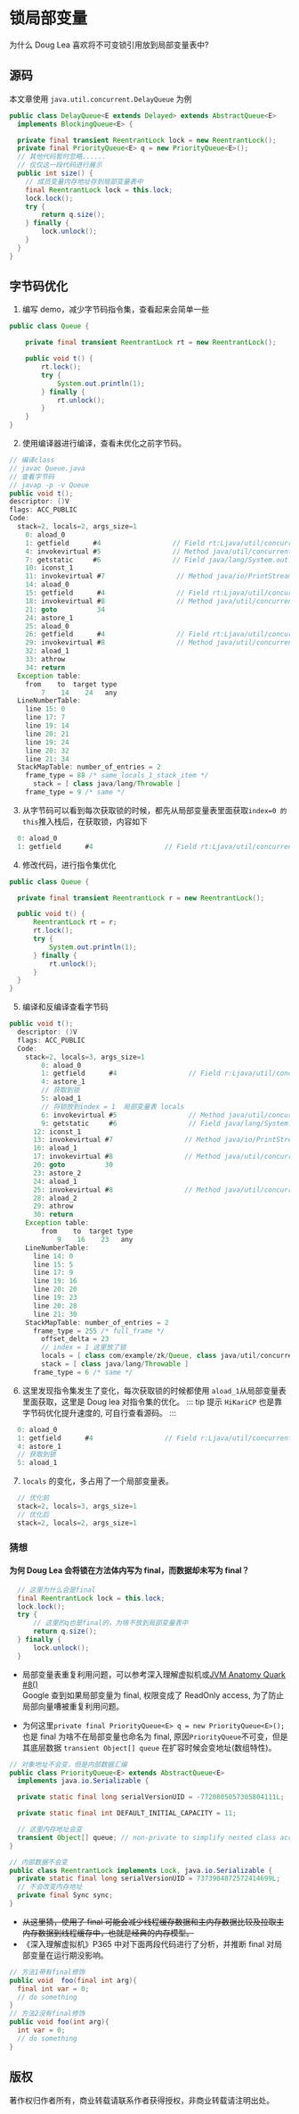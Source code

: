 # 锁局部变量

为什么 Doug Lea 喜欢将不可变锁引用放到局部变量表中?

## 源码

本文章使用 `java.util.concurrent.DelayQueue` 为例

```java
public class DelayQueue<E extends Delayed> extends AbstractQueue<E>
  implements BlockingQueue<E> {

  private final transient ReentrantLock lock = new ReentrantLock();
  private final PriorityQueue<E> q = new PriorityQueue<E>();
  // 其他代码暂时忽略......
  // 仅仅这一段代码进行展示
  public int size() {
    // 成员变量内存地址存到局部变量表中
    final ReentrantLock lock = this.lock;
    lock.lock();
    try {
        return q.size();
    } finally {
        lock.unlock();
    }
  }
}
```

## 字节码优化

1. 编写 demo，减少字节码指令集，查看起来会简单一些

```java
public class Queue {

    private final transient ReentrantLock rt = new ReentrantLock();

    public void t() {
        rt.lock();
        try {
            System.out.println(1);
        } finally {
            rt.unlock();
        }
    }
}
```

2. 使用编译器进行编译，查看未优化之前字节码。

```java
// 编译class
// javac Queue.java
// 查看字节码
// javap -p -v Queue
public void t();
descriptor: ()V
flags: ACC_PUBLIC
Code:
  stack=2, locals=2, args_size=1
    0: aload_0
    1: getfield      #4                  // Field rt:Ljava/util/concurrent/locks/ReentrantLock;
    4: invokevirtual #5                  // Method java/util/concurrent/locks/ReentrantLock.lock:()V
    7: getstatic     #6                  // Field java/lang/System.out:Ljava/io/PrintStream;
    10: iconst_1
    11: invokevirtual #7                  // Method java/io/PrintStream.println:(I)V
    14: aload_0
    15: getfield      #4                  // Field rt:Ljava/util/concurrent/locks/ReentrantLock;
    18: invokevirtual #8                  // Method java/util/concurrent/locks/ReentrantLock.unlock:()V
    21: goto          34
    24: astore_1
    25: aload_0
    26: getfield      #4                  // Field rt:Ljava/util/concurrent/locks/ReentrantLock;
    29: invokevirtual #8                  // Method java/util/concurrent/locks/ReentrantLock.unlock:()V
    32: aload_1
    33: athrow
    34: return
  Exception table:
    from    to  target type
        7    14    24   any
  LineNumberTable:
    line 15: 0
    line 17: 7
    line 19: 14
    line 20: 21
    line 19: 24
    line 20: 32
    line 21: 34
  StackMapTable: number_of_entries = 2
    frame_type = 88 /* same_locals_1_stack_item */
      stack = [ class java/lang/Throwable ]
    frame_type = 9 /* same */
```

3. 从字节码可以看到每次获取锁的时候，都先从局部变量表里面获取` index=0 的 this `推入栈后，在获取锁，内容如下

```java
  0: aload_0
  1: getfield      #4                  // Field rt:Ljava/util/concurrent/locks/ReentrantLock;
```

4. 修改代码，进行指令集优化

```java
public class Queue {

  private final transient ReentrantLock r = new ReentrantLock();

  public void t() {
      ReentrantLock rt = r;
      rt.lock();
      try {
          System.out.println(1);
      } finally {
          rt.unlock();
      }
  }
}
```

5. 编译和反编译查看字节码

```java
public void t();
  descriptor: ()V
  flags: ACC_PUBLIC
  Code:
    stack=2, locals=3, args_size=1
        0: aload_0
        1: getfield      #4                  // Field r:Ljava/util/concurrent/locks/ReentrantLock;
        4: astore_1
        // 获取到锁
        5: aload_1
        // 将锁放到index = 1  局部变量表 locals
        6: invokevirtual #5                  // Method java/util/concurrent/locks/ReentrantLock.lock:()V
        9: getstatic     #6                  // Field java/lang/System.out:Ljava/io/PrintStream;
      12: iconst_1
      13: invokevirtual #7                  // Method java/io/PrintStream.println:(I)V
      16: aload_1
      17: invokevirtual #8                  // Method java/util/concurrent/locks/ReentrantLock.unlock:()V
      20: goto          30
      23: astore_2
      24: aload_1
      25: invokevirtual #8                  // Method java/util/concurrent/locks/ReentrantLock.unlock:()V
      28: aload_2
      29: athrow
      30: return
    Exception table:
        from    to  target type
            9    16    23   any
    LineNumberTable:
      line 14: 0
      line 15: 5
      line 17: 9
      line 19: 16
      line 20: 20
      line 19: 23
      line 20: 28
      line 21: 30
    StackMapTable: number_of_entries = 2
      frame_type = 255 /* full_frame */
        offset_delta = 23
        // index = 1 这里放了锁
        locals = [ class com/example/zk/Queue, class java/util/concurrent/locks/ReentrantLock ]
        stack = [ class java/lang/Throwable ]
      frame_type = 6 /* same */
```

6. 这里发现指令集发生了变化，每次获取锁的时候都使用 `aload_1`从局部变量表里面获取，这里是 Doug lea 对指令集的优化。
::: tip 提示
`HiKariCP` 也是靠字节码优化提升速度的, 可自行查看源码。
:::

```java
  0: aload_0
  1: getfield      #4                  // Field r:Ljava/util/concurrent/locks/ReentrantLock;
  4: astore_1
  // 获取到锁
  5: aload_1
```

7. `locals` 的变化，多占用了一个局部变量表。

```java
  // 优化前
  stack=2, locals=3, args_size=1
  // 优化后
  stack=2, locals=2, args_size=1
```

### 猜想

#### 为何 Doug Lea 会将锁在方法体内写为 final，而数据却未写为 final？

```java
  // 这里为什么会是final
  final ReentrantLock lock = this.lock;
  lock.lock();
  try {
      // 这里的q也是final的，为啥不放到局部变量表中
      return q.size();
  } finally {
      lock.unlock();
  }
```

* 局部变量表重复利用问题，可以参考深入理解虚拟机或[JVM Anatomy Quark #8()](https://shipilev.net/jvm/anatomy-quarks/8-local-var-reachability/)</br>
Google 查到如果局部变量为 final, 权限变成了 ReadOnly access, 为了防止局部向量嘈被重复利用问题。

* 为何这里`private final PriorityQueue<E> q = new PriorityQueue<E>();` 也是 final 为啥不在局部变量也命名为 final, 原因`PriorityQueue`不可变，但是其底层数据 `transient Object[] queue` 在扩容时候会变地址(数组特性)。

```java
// 对象地址不会变，但是内部数据汇编
public class PriorityQueue<E> extends AbstractQueue<E>
  implements java.io.Serializable {

  private static final long serialVersionUID = -7720805057305804111L;

  private static final int DEFAULT_INITIAL_CAPACITY = 11;

  // 这里内存地址会变
  transient Object[] queue; // non-private to simplify nested class access
}

// 内部数据不会变
public class ReentrantLock implements Lock, java.io.Serializable {
  private static final long serialVersionUID = 7373984872572414699L;
  // 不会改变内存地址
  private final Sync sync;
}
```

* ~~从这里猜，使用了 final 可能会减少线程缓存数据和主内存数据比较及拉取主内存数据到线程缓存中，也就是经典的内存模型。~~</br>
* 《深入理解虚拟机》P365 中对下面两段代码进行了分析，并推断 final 对局部变量在运行期没影响。

```java
// 方法1带有final修饰
public void  foo(final int arg){
  final int var = 0;
  // do something
}
// 方法2没有final修饰
public void foo(int arg){
  int var = 0;
  // do something
}
```

## 版权

著作权归作者所有，商业转载请联系作者获得授权，非商业转载请注明出处。
